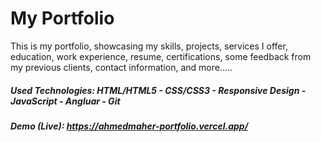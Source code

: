 # My Portfolio 
This is my portfolio, showcasing my skills, projects, services I offer, education, work experience, resume, certifications, some feedback from my previous clients, contact information, and more.....


##### Used Technologies: HTML/HTML5 - CSS/CSS3 - Responsive Design - JavaScript - Angluar - Git
##### Demo (Live): https://ahmedmaher-portfolio.vercel.app/
